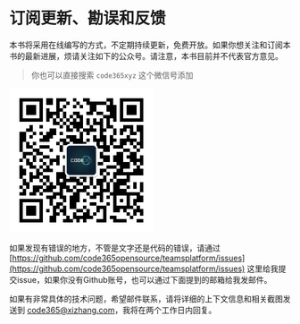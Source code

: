 # 订阅更新、勘误和反馈

本书将采用在线编写的方式，不定期持续更新，免费开放。如果你想关注和订阅本书的最新进展，烦请关注如下的公众号。请注意，本书目前并不代表官方意见。

> 你也可以直接搜索 `code365xyz` 这个微信号添加

![                  &#x516C;&#x4F17;&#x53F7;&#x4E8C;&#x7EF4;&#x7801;](../.gitbook/assets/code365-qrcode.jpg)

如果发现有错误的地方，不管是文字还是代码的错误，请通过 [https://github.com/code365opensource/teamsplatform/issues](https://github.com/code365opensource/teamsplatform/issues) 这里给我提交issue，如果你没有Github账号，也可以通过下面提到的邮箱给我发邮件。

如果有非常具体的技术问题，希望邮件联系，请将详细的上下文信息和相关截图发送到 [code365@xizhang.com](mailto:code365@xizhang.com)，我将在两个工作日内回复。




